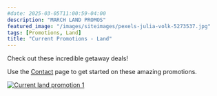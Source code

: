 ```yaml
---
#date: 2025-03-05T11:00:59-04:00
description: "MARCH LAND PROMOS"
featured_image: "/images/siteimages/pexels-julia-volk-5273537.jpg"
tags: [Promotions, Land]
title: "Current Promotions - Land"
---
```


Check out these incredible getaway deals!

Use the [Contact](/contact) page to get started on these amazing promotions.

[![Current land promotion 1](/images/siteimages/screenshot-20250305-181426.png)](https://tap.myagentgenie.com/wp-content/uploads/2025/03/ALG-gold-march-2025.pdf)